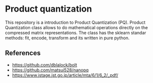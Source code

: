 # Product quantization

This repository is a introduction to Product Quantization (PQ). Product Quantization class allows to do mathematical operations directly on the compressed matrix representations. The class has the sklearn standar methods: fit, encode, transform  and its written in pure python.


## References
* https://github.com/dblalock/bolt
* https://github.com/matsui528/nanopq
* https://www.jstage.jst.go.jp/article/mta/6/1/6_2/_pdf/